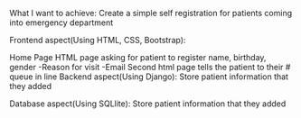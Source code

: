 What I want to achieve:
Create a simple self registration for patients coming into emergency department

Frontend aspect(Using HTML, CSS, Bootstrap):

Home Page HTML page asking for patient to register name, birthday, gender
-Reason for visit
-Email
Second html page tells the patient to their # queue in line
Backend aspect(Using Django):
Store patient information that they added

Database aspect(Using SQLlite):
Store patient information that they added
